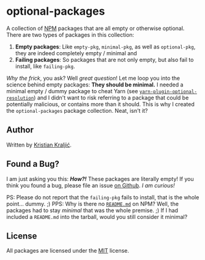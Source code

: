 # optional-packages

A collection of [NPM](https://npmjs.com/) packages that are all empty or otherwise optional. There are two types of packages in this collection:

  1. **Empty packages**: Like `empty-pkg`, `minimal-pkg`, as well as `optional-pkg`, they are indeed completely empty / minimal and
  2. **Failing packages**: So packages that are not only empty, but also fail to install, like `failing-pkg`.

*Why the frick*, you ask? Well *great question*! Let me loop you into the science behind empty packages: **They should be minimal.** I needed a minimal empty / dummy package to cheat Yarn (see [`yarn-plugin-optional-resolution`](https://github.com/kristian/yarn-plugin-optional-resolution)) and I didn't want to risk referring to a package that could be potentially malicious, or contains more than it should. This is why I created the `optional-packages` package collection. Neat, isn't it?

## Author

Written by [Kristian Kraljić](https://kra.lc/).

## Found a Bug?

I am just asking you this: ***How?!*** These packages are literally empty! If you think you found a bug, please file an issue [on Github](https://github.com/kristian/optional-packages). *I am curious!*

PS: Please do not report that the `failing-pkg` fails to install, that is the whole point... dummy. ;)
PPS: Why is there no [`README.md`](README.md) on NPM? Well, the packages had to stay *minimal* that was the whole premise. ;) If I had included a `README.md` into the tarball, would you still consider it minimal?

## License

All packages are licensed under the [MIT](LICENSE) license.
